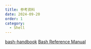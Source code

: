 ```yaml
---
title: 参考资料
date: 2024-09-20
order: 1
category:
  - Shell
---
```


[bash-handbook](https://github.com/denysdovhan/bash-handbook)
[Bash Reference Manual](https://www.gnu.org/software/bash/manual/bash.html)
